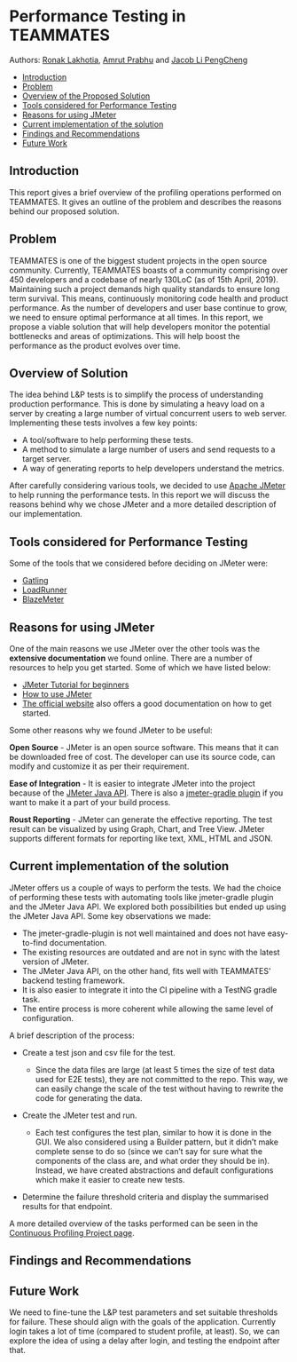 # Performance Testing in TEAMMATES

Authors: [Ronak Lakhotia](https://github.com/RonakLakhotia), [Amrut Prabhu](https://github.com/amrut-prabhu) and [Jacob Li PengCheng](https://github.com/jacoblipech)

* [Introduction](#Introduction)
* [Problem](#Problem)
* [Overview of the Proposed Solution](#Overview-of-Solution)
* [Tools considered for Performance Testing](#Tools-considered-for-Performance-Testing)
* [Reasons for using JMeter](#Reasons-for-using-JMeter)
* [Current implementation of the solution](#current-implementation-of-the-solution)
* [Findings and Recommendations](#findings-and-recommendations)
* [Future Work](#Future-work)

## Introduction

This report gives a brief overview of the profiling operations performed on TEAMMATES. It gives an outline of the problem and describes the reasons behind our proposed solution.

## Problem

TEAMMATES is one of the biggest student projects in the open source community. Currently, TEAMMATES boasts of a community comprising over 450 developers and a codebase of nearly 130LoC (as of 15th April, 2019). 
Maintaining such a project demands high quality standards to ensure long term survival. 
This means, continuously monitoring code health and product performance. As the number of developers and user base continue to grow, we need to ensure optimal performance at all times.
In this report, we propose a viable solution that will help developers monitor the potential bottlenecks and areas of optimizations.
This will help boost the performance as the product evolves over time.

## Overview of Solution

The idea behind L&P tests is to simplify the process of understanding production performance. This is done by simulating a heavy load on a server by creating a large number of virtual concurrent users to web server.
Implementing these tests involves a few key points:

* A tool/software to help performing these tests.
* A method to simulate a large number of users and send requests to a target server.
* A way of generating reports to help developers understand the metrics.

After carefully considering various tools, we decided to use [Apache JMeter](https://jmeter.apache.org/) to help running the performance tests.
In this report we will discuss the reasons behind why we chose JMeter and a more detailed description of our implementation.

## Tools considered for Performance Testing

Some of the tools that we considered before deciding on JMeter were:

* [Gatling](https://gatling.io/)
* [LoadRunner](https://www.guru99.com/introduction-to-hp-loadrunner-and-its-archtecture.html)
* [BlazeMeter](https://www.blazemeter.com/)
 
## Reasons for using JMeter

One of the main reasons we use JMeter over the other tools was the **extensive documentation** we found online. There are a number of resources to help you get started. Some of which we have listed below:

* [JMeter Tutorial for beginners](https://www.guru99.com/jmeter-tutorials.html)
* [How to use JMeter](https://www.blazemeter.com/blog/how-use-jmeter-assertions-three-easy-steps)
* [The official website](https://jmeter.apache.org/usermanual/build-web-test-plan.html) also offers a good documentation on how to get started.

Some other reasons why we found JMeter to be useful:

**Open Source** -  JMeter is an open source software. This means that it can be downloaded free of cost. The developer can use its source code, can modify and customize it as per their requirement.

**Ease of Integration** - It is easier to integrate JMeter into the project because of the [JMeter Java API](https://jmeter.apache.org/api/index.html). There is also a [jmeter-gradle plugin](https://github.com/jmeter-gradle-plugin/jmeter-gradle-plugin) if you want to make it a part of your build process.

**Roust Reporting** - JMeter can generate the effective reporting. The test result can be visualized by using Graph, Chart, and Tree View. JMeter supports different formats for reporting like text, XML, HTML and JSON.

## Current implementation of the solution

JMeter offers us a couple of ways to perform the tests. We had the choice of performing these tests with automating tools like jmeter-gradle plugin and the JMeter Java API. 
We explored both possibilities but ended up using the JMeter Java API. Some key observations we made:

* The jmeter-gradle-plugin is not well maintained and does not have easy-to-find documentation. 
* The existing resources are outdated and are not in sync with the latest version of JMeter.
* The JMeter Java API, on the other hand, fits well with TEAMMATES' backend testing framework.
* It is also easier to integrate it into the CI pipeline with a TestNG gradle task. 
* The entire process is more coherent while allowing the same level of configuration.

A brief description of the process:

* Create a test json and csv file for the test.
    * Since the data files are large (at least 5 times the size of test data used for E2E tests), they are not committed to the repo. This way, we can easily change the scale of the test without having to rewrite the code for generating the data.

* Create the JMeter test and run.
    * Each test configures the test plan, similar to how it is done in the GUI. We also considered using a Builder pattern, but it didn’t make complete sense to do so (since we can’t say for sure what the components of the class are, and what order they should be in). Instead, we have created abstractions and default configurations which make it easier to create new tests.

* Determine the failure threshold criteria and display the summarised results for that endpoint.

A more detailed overview of the tasks performed can be seen in the [Continuous Profiling Project page](https://github.com/teammates/teammates/projects/7).

## Findings and Recommendations

## Future Work

We need to fine-tune the L&P test parameters and set suitable thresholds for failure. These should align with the goals of the application.
Currently login takes a lot of time (compared to student profile, at least). So, we can explore the idea of using a delay after login, and testing the endpoint after that.
